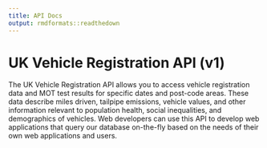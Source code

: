 ```yaml
---
title: API Docs
output: rmdformats::readthedown
---
```


# UK Vehicle Registration API (v1)

The UK Vehicle Registration API allows you to access vehicle registration data and
MOT test results for specific dates and post-code areas. These data describe 
miles driven, tailpipe emissions, vehicle values, and other information relevant
to population health, social inequalities, and demographics of vehicles. 
Web developers can use this API to develop web applications that query our 
database on-the-fly based on the needs of their own web applications and users.

